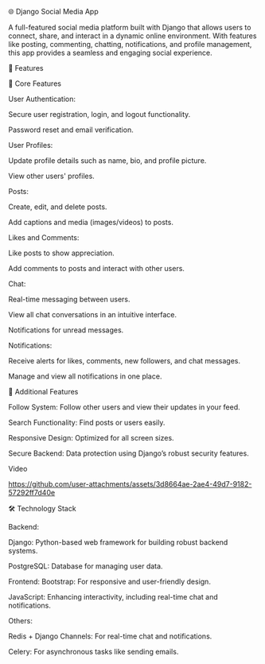 🌐 Django Social Media App

A full-featured social media platform built with Django that allows users to connect, share, and interact in a dynamic online environment. With features like posting, commenting, chatting, notifications, and profile management, this app provides a seamless and engaging social experience.

🚀 Features

📌 Core Features

User Authentication:

Secure user registration, login, and logout functionality.

Password reset and email verification.

User Profiles:

Update profile details such as name, bio, and profile picture.

View other users' profiles.

Posts:

Create, edit, and delete posts.

Add captions and media (images/videos) to posts.

Likes and Comments:

Like posts to show appreciation.

Add comments to posts and interact with other users.

Chat:

Real-time messaging between users.

View all chat conversations in an intuitive interface.

Notifications for unread messages.

Notifications:

Receive alerts for likes, comments, new followers, and chat messages.

Manage and view all notifications in one place.

🌟 Additional Features

Follow System: Follow other users and view their updates in your feed.

Search Functionality: Find posts or users easily.

Responsive Design: Optimized for all screen sizes.

Secure Backend: Data protection using Django’s robust security features.

Video


https://github.com/user-attachments/assets/3d8664ae-2ae4-49d7-9182-57292ff7d40e



🛠️ Technology Stack

Backend:

Django: Python-based web framework for building robust backend systems.

PostgreSQL: Database for managing user data.

Frontend:
Bootstrap: For responsive and user-friendly design.

JavaScript: Enhancing interactivity, including real-time chat and notifications.

Others:

Redis + Django Channels: For real-time chat and notifications.

Celery: For asynchronous tasks like sending emails.
